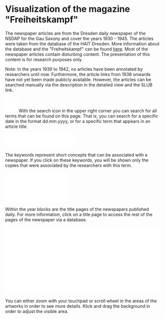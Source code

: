 # Visualization of the magazine "Freiheitskampf"

The newspaper articles are from the Dresden daily newspaper of the NSDAP for the Gau Saxony and cover the years 1930 - 1945.
The articles were taken from the database of the HAIT Dresden. More information about the database and the "Freiheitskampf" can be found [here](http://www.hait.tu-dresden.de/ext/forschung/der-freiheitskampf.asp).
Most of the newspaper articles contain disturbing content. The presentation of this content is for research purposes only.

Note: In the years 1939 to 1942, no articles have been annotated by researchers until now. Furthermore, the article links from 1938 onwards have not yet been made publicly available. However, the articles can be searched manually via the description in the detailed view and the SLUB link.

<img src="img/search.svg" width="40"
     height="50" />
With the search icon in the upper right corner you can search for all terms that can be found on this page. That is, you can search for a specific date in the format dd.mm.yyyy, or for a specific term that appears in an article title.

![tags](img/infobar_tags.svg)

The keywords represent short concepts that can be associated with a newspaper. If you click on these keywords, you will be shown only the copies that were associated by the researchers with this term.

![time](img/infobar_time.svg)

Within the year blocks are the title pages of the newspapers published daily. For more information, click on a title page to access the rest of the pages of the newspaper via a database.

![time](img/infobar_scroll.svg)

You can either zoom with your touchpad or scroll wheel in the areas of the artworks in order to see more details. Klick and drag the background in order to adjust the visible area.

